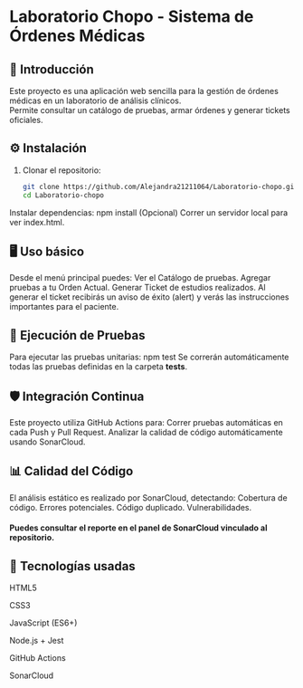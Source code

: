 # Laboratorio Chopo - Sistema de Órdenes Médicas

## 📖 Introducción

Este proyecto es una aplicación web sencilla para la gestión de órdenes médicas en un laboratorio de análisis clínicos.  
Permite consultar un catálogo de pruebas, armar órdenes y generar tickets oficiales.

## ⚙️ Instalación

1. Clonar el repositorio:
   ```bash
   git clone https://github.com/Alejandra21211064/Laboratorio-chopo.git
   cd Laboratorio-chopo
Instalar dependencias:
npm install
(Opcional) Correr un servidor local para ver index.html.

## 🖥️ Uso básico
Desde el menú principal puedes:
Ver el Catálogo de pruebas.
Agregar pruebas a tu Orden Actual.
Generar Ticket de estudios realizados.
Al generar el ticket recibirás un aviso de éxito (alert) y verás las instrucciones importantes para el paciente.

## 🔎 Ejecución de Pruebas
Para ejecutar las pruebas unitarias:
npm test
Se correrán automáticamente todas las pruebas definidas en la carpeta __tests__.

## 🛡️ Integración Continua
Este proyecto utiliza GitHub Actions para:
Correr pruebas automáticas en cada Push y Pull Request.
Analizar la calidad de código automáticamente usando SonarCloud.

## 📊 Calidad del Código
El análisis estático es realizado por SonarCloud, detectando:
Cobertura de código.
Errores potenciales.
Código duplicado.
Vulnerabilidades.

#### Puedes consultar el reporte en el panel de SonarCloud vinculado al repositorio.

## 🚀 Tecnologías usadas
HTML5

CSS3

JavaScript (ES6+)

Node.js + Jest

GitHub Actions

SonarCloud

